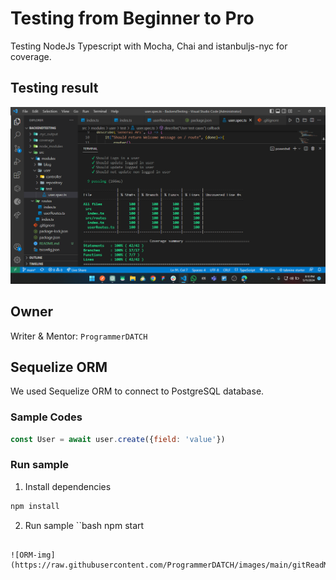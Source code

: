 # Testing from Beginner to Pro

Testing NodeJs Typescript with Mocha, Chai and istanbuljs-nyc for coverage.

## Testing result

![testResults](https://raw.githubusercontent.com/ProgrammerDATCH/images/main/gitReadMe/test1.png)


## Owner
Writer & Mentor: `ProgrammerDATCH`

## Sequelize ORM
We used Sequelize ORM to connect to PostgreSQL database.

### Sample Codes
```javascript
const User = await user.create({field: 'value'})
```

### Run sample

1. Install dependencies
```bash
npm install
```

2. Run sample
``bash
npm start
```

![ORM-img](https://raw.githubusercontent.com/ProgrammerDATCH/images/main/gitReadMe/ORM.png)
